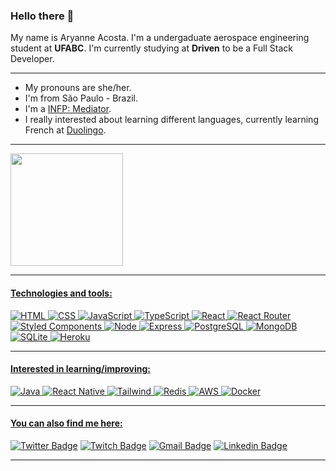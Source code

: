 ### Hello there 👋

My name is Aryanne Acosta. I'm a undergaduate aerospace engineering student at **UFABC**. I'm currently studying at **Driven** to be a Full Stack Developer.

---
- My pronouns are she/her.
- I'm from São Paulo - Brazil.
- I'm a [INFP: Mediator](https://www.16personalities.com/infp-personality).
- I really interested about learning different languages, currently learning French at [Duolingo](https://www.duolingo.com/profile/AryanneAco).

---
<div>
  <a href="https://www.linkedin.com/in/aryanneacosta/" target="_blank">
  <img height="180em" src ="https://github-readme-stats.vercel.app/api/top-langs/?username=aryanneacosta&layout=compact&theme=gotham"/>
</div>

---
<h4>Technologies and tools:</h4>

![HTML](https://img.shields.io/badge/HTML5-E34F26?style=for-the-badge&logo=html5&logoColor=white) 
![CSS](https://img.shields.io/badge/CSS3-1572B6?style=for-the-badge&logo=css3&logoColor=white)
![JavaScript](https://img.shields.io/badge/JavaScript-323330?style=for-the-badge&logo=javascript&logoColor=F7DF1E)
![TypeScript](https://img.shields.io/badge/TypeScript-007ACC?style=for-the-badge&logo=typescript&logoColor=white)
![React](https://img.shields.io/badge/React-20232A?style=for-the-badge&logo=react&logoColor=61DAFB)
![React Router](https://img.shields.io/badge/React_Router-CA4245?style=for-the-badge&logo=react-router&logoColor=white)
![Styled Components](https://img.shields.io/badge/styled--components-DB7093?style=for-the-badge&logo=styled-components&logoColor=white)
![Node](https://img.shields.io/badge/Node.js-43853D?style=for-the-badge&logo=node.js&logoColor=white)
![Express](https://img.shields.io/badge/Express.js-404D59?style=for-the-badge)
![PostgreSQL](https://img.shields.io/badge/PostgreSQL-316192?style=for-the-badge&logo=postgresql&logoColor=white)
![MongoDB](https://img.shields.io/badge/MongoDB-4EA94B?style=for-the-badge&logo=mongodb&logoColor=white)
![SQLite](https://img.shields.io/badge/SQLite-07405E?style=for-the-badge&logo=sqlite&logoColor=white)
![Heroku](https://img.shields.io/badge/Heroku-430098?style=for-the-badge&logo=heroku&logoColor=white)
 
---
<h4>Interested in learning/improving:</h4>

![Java](https://img.shields.io/badge/Java-ED8B00?style=for-the-badge&logo=java&logoColor=white)
![React Native](https://img.shields.io/badge/React_Native-20232A?style=for-the-badge&logo=react&logoColor=61DAFB)
![Tailwind](https://img.shields.io/badge/Tailwind_CSS-38B2AC?style=for-the-badge&logo=tailwind-css&logoColor=white)
![Redis](https://img.shields.io/badge/Redis-D9281A?style=for-the-badge&logo=redis&logoColor=white)
![AWS](https://img.shields.io/badge/Amazon_AWS-232F3E?style=for-the-badge&logo=amazon-aws&logoColor=white)
![Docker](https://img.shields.io/badge/Docker-2496ED?style=for-the-badge&logo=docker&logoColor=white)

---
 <h4>You can also find me here:</h4>

[![Twitter Badge](https://img.shields.io/badge/Twitter-1DA1F2?style=for-the-badge&logo=twitter&logoColor=white)](https://twitter.com/areiafrita)
[![Twitch Badge](https://img.shields.io/badge/Twitch-9146FF?style=for-the-badge&logo=twitch&logoColor=white)](https://www.twitch.tv/areianne)
[![Gmail Badge](https://img.shields.io/badge/Gmail-D14836?style=for-the-badge&logo=gmail&logoColor=white)](mailto:aryanneacosta@gmail.com)
[![Linkedin Badge](https://img.shields.io/badge/LinkedIn-0077B5?style=for-the-badge&logo=linkedin&logoColor=white)](https://www.linkedin.com/in/aryanne-acosta/)

---


